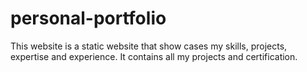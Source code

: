 # personal-portfolio
This website is a static website that show cases my skills, projects, expertise and experience.
It contains all my projects and certification.
